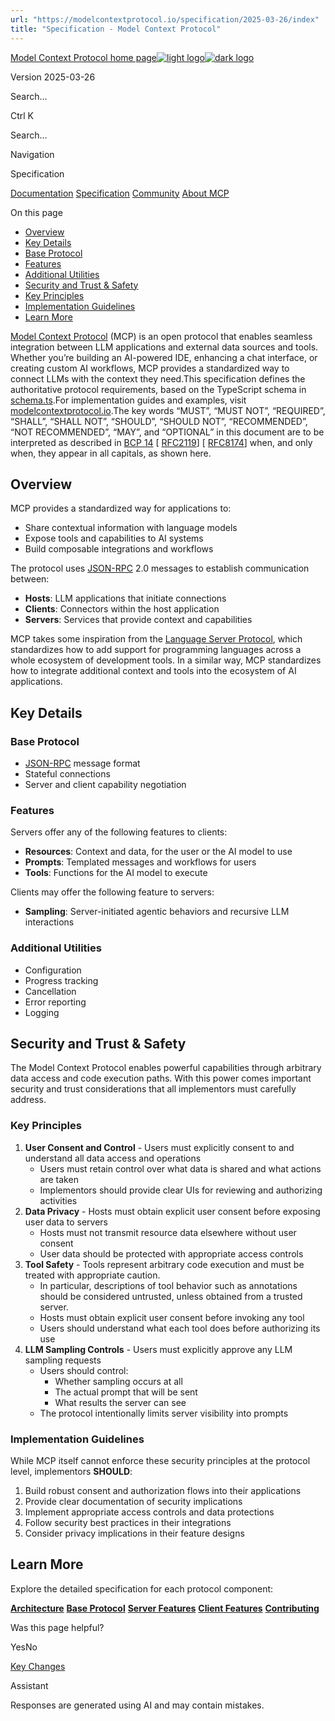 ```yaml
---
url: "https://modelcontextprotocol.io/specification/2025-03-26/index"
title: "Specification - Model Context Protocol"
---
```


[Model Context Protocol home page![light logo](https://mintlify.s3.us-west-1.amazonaws.com/mcp/logo/light.svg)![dark logo](https://mintlify.s3.us-west-1.amazonaws.com/mcp/logo/dark.svg)](https://modelcontextprotocol.io/)

Version 2025-03-26

Search...

Ctrl K

Search...

Navigation

Specification

[Documentation](https://modelcontextprotocol.io/docs/getting-started/intro) [Specification](https://modelcontextprotocol.io/specification/2025-06-18) [Community](https://modelcontextprotocol.io/community/communication) [About MCP](https://modelcontextprotocol.io/about)

On this page

- [Overview](https://modelcontextprotocol.io/specification/2025-03-26/index#overview)
- [Key Details](https://modelcontextprotocol.io/specification/2025-03-26/index#key-details)
- [Base Protocol](https://modelcontextprotocol.io/specification/2025-03-26/index#base-protocol)
- [Features](https://modelcontextprotocol.io/specification/2025-03-26/index#features)
- [Additional Utilities](https://modelcontextprotocol.io/specification/2025-03-26/index#additional-utilities)
- [Security and Trust & Safety](https://modelcontextprotocol.io/specification/2025-03-26/index#security-and-trust-%26-safety)
- [Key Principles](https://modelcontextprotocol.io/specification/2025-03-26/index#key-principles)
- [Implementation Guidelines](https://modelcontextprotocol.io/specification/2025-03-26/index#implementation-guidelines)
- [Learn More](https://modelcontextprotocol.io/specification/2025-03-26/index#learn-more)

[Model Context Protocol](https://modelcontextprotocol.io/) (MCP) is an open protocol that
enables seamless integration between LLM applications and external data sources and
tools. Whether you’re building an AI-powered IDE, enhancing a chat interface, or creating
custom AI workflows, MCP provides a standardized way to connect LLMs with the context
they need.This specification defines the authoritative protocol requirements, based on the
TypeScript schema in
[schema.ts](https://github.com/modelcontextprotocol/specification/blob/main/schema/2025-03-26/schema.ts).For implementation guides and examples, visit
[modelcontextprotocol.io](https://modelcontextprotocol.io/).The key words “MUST”, “MUST NOT”, “REQUIRED”, “SHALL”, “SHALL NOT”, “SHOULD”, “SHOULD
NOT”, “RECOMMENDED”, “NOT RECOMMENDED”, “MAY”, and “OPTIONAL” in this document are to be
interpreted as described in [BCP 14](https://datatracker.ietf.org/doc/html/bcp14)
\[ [RFC2119](https://datatracker.ietf.org/doc/html/rfc2119)\]
\[ [RFC8174](https://datatracker.ietf.org/doc/html/rfc8174)\] when, and only when, they
appear in all capitals, as shown here.

## [​](https://modelcontextprotocol.io/specification/2025-03-26/index\#overview)  Overview

MCP provides a standardized way for applications to:

- Share contextual information with language models
- Expose tools and capabilities to AI systems
- Build composable integrations and workflows

The protocol uses [JSON-RPC](https://www.jsonrpc.org/) 2.0 messages to establish
communication between:

- **Hosts**: LLM applications that initiate connections
- **Clients**: Connectors within the host application
- **Servers**: Services that provide context and capabilities

MCP takes some inspiration from the
[Language Server Protocol](https://microsoft.github.io/language-server-protocol/), which
standardizes how to add support for programming languages across a whole ecosystem of
development tools. In a similar way, MCP standardizes how to integrate additional context
and tools into the ecosystem of AI applications.

## [​](https://modelcontextprotocol.io/specification/2025-03-26/index\#key-details)  Key Details

### [​](https://modelcontextprotocol.io/specification/2025-03-26/index\#base-protocol)  Base Protocol

- [JSON-RPC](https://www.jsonrpc.org/) message format
- Stateful connections
- Server and client capability negotiation

### [​](https://modelcontextprotocol.io/specification/2025-03-26/index\#features)  Features

Servers offer any of the following features to clients:

- **Resources**: Context and data, for the user or the AI model to use
- **Prompts**: Templated messages and workflows for users
- **Tools**: Functions for the AI model to execute

Clients may offer the following feature to servers:

- **Sampling**: Server-initiated agentic behaviors and recursive LLM interactions

### [​](https://modelcontextprotocol.io/specification/2025-03-26/index\#additional-utilities)  Additional Utilities

- Configuration
- Progress tracking
- Cancellation
- Error reporting
- Logging

## [​](https://modelcontextprotocol.io/specification/2025-03-26/index\#security-and-trust-%26-safety)  Security and Trust & Safety

The Model Context Protocol enables powerful capabilities through arbitrary data access
and code execution paths. With this power comes important security and trust
considerations that all implementors must carefully address.

### [​](https://modelcontextprotocol.io/specification/2025-03-26/index\#key-principles)  Key Principles

1. **User Consent and Control**   - Users must explicitly consent to and understand all data access and operations
   - Users must retain control over what data is shared and what actions are taken
   - Implementors should provide clear UIs for reviewing and authorizing activities
2. **Data Privacy**   - Hosts must obtain explicit user consent before exposing user data to servers
   - Hosts must not transmit resource data elsewhere without user consent
   - User data should be protected with appropriate access controls
3. **Tool Safety**   - Tools represent arbitrary code execution and must be treated with appropriate
        caution.
     - In particular, descriptions of tool behavior such as annotations should be
       considered untrusted, unless obtained from a trusted server.
   - Hosts must obtain explicit user consent before invoking any tool
   - Users should understand what each tool does before authorizing its use
4. **LLM Sampling Controls**   - Users must explicitly approve any LLM sampling requests
   - Users should control:
     - Whether sampling occurs at all
     - The actual prompt that will be sent
     - What results the server can see
   - The protocol intentionally limits server visibility into prompts

### [​](https://modelcontextprotocol.io/specification/2025-03-26/index\#implementation-guidelines)  Implementation Guidelines

While MCP itself cannot enforce these security principles at the protocol level,
implementors **SHOULD**:

1. Build robust consent and authorization flows into their applications
2. Provide clear documentation of security implications
3. Implement appropriate access controls and data protections
4. Follow security best practices in their integrations
5. Consider privacy implications in their feature designs

## [​](https://modelcontextprotocol.io/specification/2025-03-26/index\#learn-more)  Learn More

Explore the detailed specification for each protocol component:

[**Architecture**](https://modelcontextprotocol.io/specification/2025-03-26/architecture) [**Base Protocol**](https://modelcontextprotocol.io/specification/2025-03-26/basic) [**Server Features**](https://modelcontextprotocol.io/specification/2025-03-26/server) [**Client Features**](https://modelcontextprotocol.io/specification/2025-03-26/client) [**Contributing**](https://modelcontextprotocol.io/development/contributing)

Was this page helpful?

YesNo

[Key Changes](https://modelcontextprotocol.io/specification/2025-03-26/changelog)

Assistant

Responses are generated using AI and may contain mistakes.